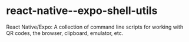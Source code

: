 # react-native--expo-shell-utils
React Native/Expo: A collection of command line scripts for working with QR codes, the browser, clipboard, emulator, etc.
